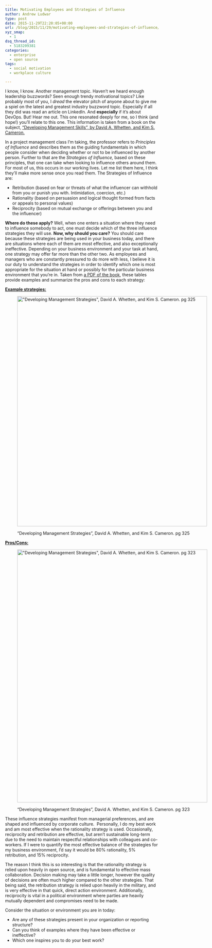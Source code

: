 ```yaml
---
title: Motivating Employees and Strategies of Influence
author: Andrew Ludwar
type: post
date: 2015-11-29T22:20:05+00:00
url: /blog/2015/11/29/motivating-employees-and-strategies-of-influence/
xyz_smap:
  - 1
dsq_thread_id:
  - 5183209381
categories:
  - enterprise
  - open source
tags:
  - social motivation
  - workplace culture

---
```

I know, I know. Another management topic. Haven&#8217;t we heard enough leadership buzzwords? Seen enough trendy motivational topics? Like probably most of you, I _dread_ the elevator pitch of anyone about to give me a spiel on the latest and greatest industry buzzword topic. Especially if all they did was read an article on LinkedIn. And **especially** if it&#8217;s about DevOps. But! Hear me out. This one resonated deeply for me, so I think (and hope!) you&#8217;ll relate to this one. This information is taken from a book on the subject, [&#8220;Developing Management Skills&#8221;, by David A. Whetten, and Kim S. Cameron.][1]

In a project management class I&#8217;m taking, the professor refers to _Principles of Influence_ and describes them as the guiding fundamentals in which people consider when deciding whether or not to be influenced by another person. Further to that are the _Strategies of Influence,_ based on these principles, that one can take when looking to influence others around them. For most of us, this occurs in our working lives. Let me list them here, I think they&#8217;ll make more sense once you read them. The Strategies of Influence are:

  * Retribution (based on fear or threats of what the influencer can withhold from you or punish you with. Intimidation, coercion, etc.)
  * Rationality (based on persuasion and logical thought formed from facts or appeals to personal values)
  * Reciprocity (based on mutual exchange or offerings between you and the influencer)

**Where do these apply?** Well, when one enters a situation where they need to influence somebody to act, one must decide which of the three influence strategies they will use. **Now, why should you care?** You should care because these strategies are being used in your business today, and there are situations where each of them are most effective, and also exceptionally ineffective. Depending on your business environment and your task at hand, one strategy may offer far more than the other two. As employees and managers who are constantly pressured to do more with less, I believe it is our duty to understand the strategies in order to identify which one is most appropriate for the situation at hand or possibly for the particular business environment that you&#8217;re in. Taken from [a PDF of the book][2], these tables provide examples and summarize the pros and cons to each strategy:

**<span style="text-decoration: underline;">Example strategies:</span>**<figure id="attachment_237" aria-describedby="caption-attachment-237" style="width: 624px" class="wp-caption alignnone">

[<img class="wp-image-237 size-full" src="https://calgaryrhce.ca/wp-content/uploads/2015/11/DMS_325.png" alt="&quot;Developing Management Strategies&quot;, David A. Whetten, and Kim S. Cameron. pg 325" width="624" height="756" srcset="https://calgaryrhce.ca/wp-content/uploads/2015/11/DMS_325.png 624w, https://calgaryrhce.ca/wp-content/uploads/2015/11/DMS_325-248x300.png 248w" sizes="(max-width: 624px) 100vw, 624px" />][3]<figcaption id="caption-attachment-237" class="wp-caption-text">&#8220;Developing Management Strategies&#8221;, David A. Whetten, and Kim S. Cameron. pg 325</figcaption></figure> 

<span style="text-decoration: underline;"><strong>Pros/Cons:</strong></span><figure id="attachment_236" aria-describedby="caption-attachment-236" style="width: 625px" class="wp-caption alignnone">

[<img class="wp-image-236 size-full" src="https://calgaryrhce.ca/wp-content/uploads/2015/11/DMS_323.png" alt="&quot;Developing Management Strategies&quot;, David A. Whetten, and Kim S. Cameron. pg 323" width="625" height="831" srcset="https://calgaryrhce.ca/wp-content/uploads/2015/11/DMS_323.png 625w, https://calgaryrhce.ca/wp-content/uploads/2015/11/DMS_323-226x300.png 226w" sizes="(max-width: 625px) 100vw, 625px" />][4]<figcaption id="caption-attachment-236" class="wp-caption-text">&#8220;Developing Management Strategies&#8221;, David A. Whetten, and Kim S. Cameron. pg 323</figcaption></figure> 

These influence strategies manifest from managerial preferences, and are shaped and influenced by corporate culture.  Personally, I do my best work and am most effective when the rationality strategy is used. Occasionally, reciprocity and retribution are effective, but aren&#8217;t sustainable long-term due to the need to maintain respectful relationships with colleagues and co-workers. If I were to quantify the most effective balance of the strategies for my business environment, I&#8217;d say it would be 80% rationality, 5% retribution, and 15% reciprocity.

The reason I think this is so interesting is that the rationality strategy is relied upon heavily in open source, and is fundamental to effective mass collaboration. Decision making may take a little longer, however the quality of decisions are often much higher compared to the other strategies. That being said, the retribution strategy is relied upon heavily in the military, and is very effective in that quick, direct action environment. Additionally, reciprocity is vital in a political environment where parties are heavily mutually dependent and compromises need to be made.

Consider the situation or environment you are in today:

  * Are any of these strategies present in your organization or reporting structure?
  * Can you think of examples where they have been effective or ineffective?
  * Which one inspires you to do your best work?

 [1]: http://www.amazon.com/Developing-Management-Skills-Student-Edition/dp/0132154935
 [2]: http://www.wnycollegeconnection.com/documents/Skills%20Gap/Developing%20Management%20Skills.pdf
 [3]: https://calgaryrhce.ca/wp-content/uploads/2015/11/DMS_325.png
 [4]: https://calgaryrhce.ca/wp-content/uploads/2015/11/DMS_323.png